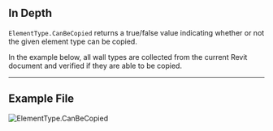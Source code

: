 ## In Depth
`ElementType.CanBeCopied` returns a true/false value indicating whether or not the given element type can be copied.

In the example below, all wall types are collected from the current Revit document and verified if they are able to be copied.
___
## Example File

![ElementType.CanBeCopied](./Revit.Elements.ElementType.CanBeCopied_img.jpg)